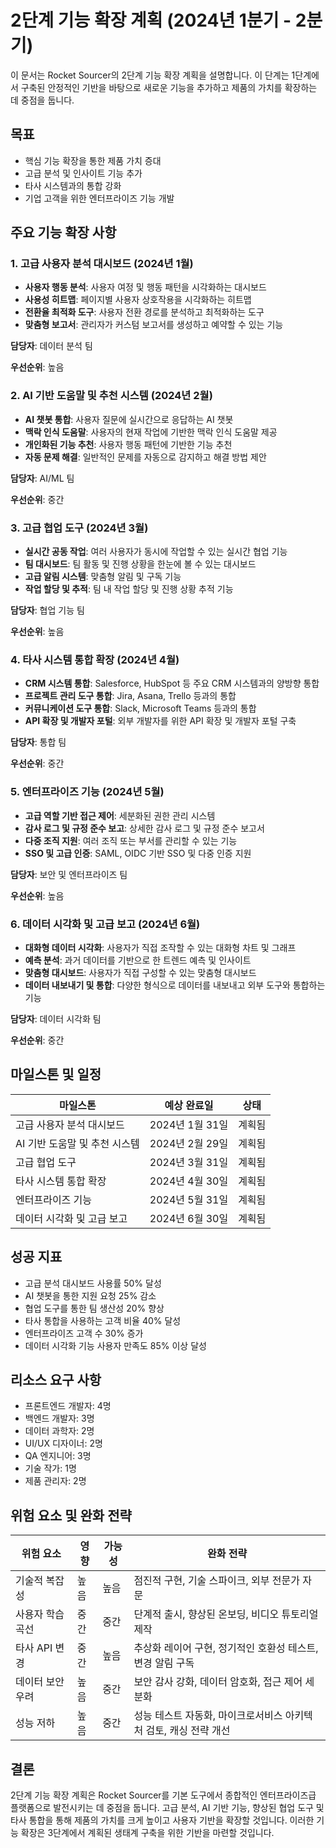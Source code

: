 # 2단계 기능 확장 계획 (2024년 1분기 - 2분기)

이 문서는 Rocket Sourcer의 2단계 기능 확장 계획을 설명합니다. 이 단계는 1단계에서 구축된 안정적인 기반을 바탕으로 새로운 기능을 추가하고 제품의 가치를 확장하는 데 중점을 둡니다.

## 목표

- 핵심 기능 확장을 통한 제품 가치 증대
- 고급 분석 및 인사이트 기능 추가
- 타사 시스템과의 통합 강화
- 기업 고객을 위한 엔터프라이즈 기능 개발

## 주요 기능 확장 사항

### 1. 고급 사용자 분석 대시보드 (2024년 1월)

- **사용자 행동 분석**: 사용자 여정 및 행동 패턴을 시각화하는 대시보드
- **사용성 히트맵**: 페이지별 사용자 상호작용을 시각화하는 히트맵
- **전환율 최적화 도구**: 사용자 전환 경로를 분석하고 최적화하는 도구
- **맞춤형 보고서**: 관리자가 커스텀 보고서를 생성하고 예약할 수 있는 기능

**담당자**: 데이터 분석 팀

**우선순위**: 높음

### 2. AI 기반 도움말 및 추천 시스템 (2024년 2월)

- **AI 챗봇 통합**: 사용자 질문에 실시간으로 응답하는 AI 챗봇
- **맥락 인식 도움말**: 사용자의 현재 작업에 기반한 맥락 인식 도움말 제공
- **개인화된 기능 추천**: 사용자 행동 패턴에 기반한 기능 추천
- **자동 문제 해결**: 일반적인 문제를 자동으로 감지하고 해결 방법 제안

**담당자**: AI/ML 팀

**우선순위**: 중간

### 3. 고급 협업 도구 (2024년 3월)

- **실시간 공동 작업**: 여러 사용자가 동시에 작업할 수 있는 실시간 협업 기능
- **팀 대시보드**: 팀 활동 및 진행 상황을 한눈에 볼 수 있는 대시보드
- **고급 알림 시스템**: 맞춤형 알림 및 구독 기능
- **작업 할당 및 추적**: 팀 내 작업 할당 및 진행 상황 추적 기능

**담당자**: 협업 기능 팀

**우선순위**: 높음

### 4. 타사 시스템 통합 확장 (2024년 4월)

- **CRM 시스템 통합**: Salesforce, HubSpot 등 주요 CRM 시스템과의 양방향 통합
- **프로젝트 관리 도구 통합**: Jira, Asana, Trello 등과의 통합
- **커뮤니케이션 도구 통합**: Slack, Microsoft Teams 등과의 통합
- **API 확장 및 개발자 포털**: 외부 개발자를 위한 API 확장 및 개발자 포털 구축

**담당자**: 통합 팀

**우선순위**: 중간

### 5. 엔터프라이즈 기능 (2024년 5월)

- **고급 역할 기반 접근 제어**: 세분화된 권한 관리 시스템
- **감사 로그 및 규정 준수 보고**: 상세한 감사 로그 및 규정 준수 보고서
- **다중 조직 지원**: 여러 조직 또는 부서를 관리할 수 있는 기능
- **SSO 및 고급 인증**: SAML, OIDC 기반 SSO 및 다중 인증 지원

**담당자**: 보안 및 엔터프라이즈 팀

**우선순위**: 높음

### 6. 데이터 시각화 및 고급 보고 (2024년 6월)

- **대화형 데이터 시각화**: 사용자가 직접 조작할 수 있는 대화형 차트 및 그래프
- **예측 분석**: 과거 데이터를 기반으로 한 트렌드 예측 및 인사이트
- **맞춤형 대시보드**: 사용자가 직접 구성할 수 있는 맞춤형 대시보드
- **데이터 내보내기 및 통합**: 다양한 형식으로 데이터를 내보내고 외부 도구와 통합하는 기능

**담당자**: 데이터 시각화 팀

**우선순위**: 중간

## 마일스톤 및 일정

| 마일스톤 | 예상 완료일 | 상태 |
|---------|------------|------|
| 고급 사용자 분석 대시보드 | 2024년 1월 31일 | 계획됨 |
| AI 기반 도움말 및 추천 시스템 | 2024년 2월 29일 | 계획됨 |
| 고급 협업 도구 | 2024년 3월 31일 | 계획됨 |
| 타사 시스템 통합 확장 | 2024년 4월 30일 | 계획됨 |
| 엔터프라이즈 기능 | 2024년 5월 31일 | 계획됨 |
| 데이터 시각화 및 고급 보고 | 2024년 6월 30일 | 계획됨 |

## 성공 지표

- 고급 분석 대시보드 사용률 50% 달성
- AI 챗봇을 통한 지원 요청 25% 감소
- 협업 도구를 통한 팀 생산성 20% 향상
- 타사 통합을 사용하는 고객 비율 40% 달성
- 엔터프라이즈 고객 수 30% 증가
- 데이터 시각화 기능 사용자 만족도 85% 이상 달성

## 리소스 요구 사항

- 프론트엔드 개발자: 4명
- 백엔드 개발자: 3명
- 데이터 과학자: 2명
- UI/UX 디자이너: 2명
- QA 엔지니어: 3명
- 기술 작가: 1명
- 제품 관리자: 2명

## 위험 요소 및 완화 전략

| 위험 요소 | 영향 | 가능성 | 완화 전략 |
|---------|------|-------|----------|
| 기술적 복잡성 | 높음 | 높음 | 점진적 구현, 기술 스파이크, 외부 전문가 자문 |
| 사용자 학습 곡선 | 중간 | 중간 | 단계적 출시, 향상된 온보딩, 비디오 튜토리얼 제작 |
| 타사 API 변경 | 중간 | 높음 | 추상화 레이어 구현, 정기적인 호환성 테스트, 변경 알림 구독 |
| 데이터 보안 우려 | 높음 | 중간 | 보안 감사 강화, 데이터 암호화, 접근 제어 세분화 |
| 성능 저하 | 높음 | 중간 | 성능 테스트 자동화, 마이크로서비스 아키텍처 검토, 캐싱 전략 개선 |

## 결론

2단계 기능 확장 계획은 Rocket Sourcer를 기본 도구에서 종합적인 엔터프라이즈급 플랫폼으로 발전시키는 데 중점을 둡니다. 고급 분석, AI 기반 기능, 향상된 협업 도구 및 타사 통합을 통해 제품의 가치를 크게 높이고 사용자 기반을 확장할 것입니다. 이러한 기능 확장은 3단계에서 계획된 생태계 구축을 위한 기반을 마련할 것입니다. 